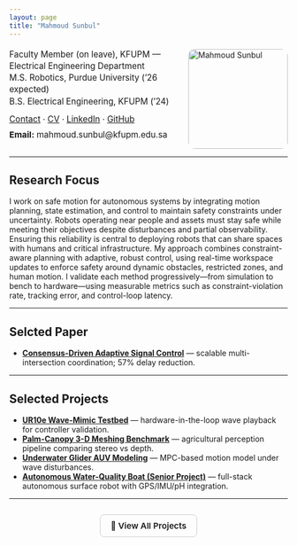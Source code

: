 ```yaml
---
layout: page
title: "Mahmoud Sunbul"
---
```


<div style="display:flex; align-items:flex-start; justify-content:space-between; flex-wrap:wrap;">
  <div style="flex:1; min-width:280px;">

  <div style="font-size:0.95rem; line-height:1.4; margin-top:4px;">
    <p style="margin:0;">Faculty Member (on leave), KFUPM — Electrical Engineering Department</p>
    <p style="margin:0;">M.S. Robotics, Purdue University (’26 expected)</p>
    <p style="margin:0;">B.S. Electrical Engineering, KFUPM (’24)</p>
  </div>

  <div style="margin-top:10px; margin-bottom:6px; font-size:0.95rem; line-height:1.6;">
    <a href="https://msunbulee.github.io/portfolio/contact/" target="_blank">Contact</a> ·
    <a href="/portfolio/assets/cv/msunbul_Resume.pdf" target="_blank">CV</a> ·
    <a href="https://www.linkedin.com/in/msunbul/" target="_blank">LinkedIn</a> ·
    <a href="https://github.com/MSunbulee" target="_blank">GitHub</a>
  </div>

  <div style="font-size:0.95rem;">
    <strong>Email:</strong> mahmoud.sunbul@kfupm.edu.sa
  </div>

  </div>

  <div style="flex:0 0 auto; margin-left:24px;">
    <img src="/portfolio/assets/images/mahmoud.PNG" alt="Mahmoud Sunbul" width="180" style="border-radius:12px; margin-top:5px;">
  </div>
</div>


---

## Research Focus
  I work on safe motion for autonomous systems by integrating motion planning, state estimation,
   and control to maintain safety constraints under uncertainty. Robots operating near people and
   assets must stay safe while meeting their objectives despite disturbances and partial observability.
   Ensuring this reliability is central to deploying robots that can share spaces with humans and
   critical infrastructure. My approach combines constraint-aware planning with adaptive, robust
   control, using real-time workspace updates to enforce safety around dynamic obstacles, restricted
   zones, and human motion. I validate each method progressively—from simulation to bench
   to hardware—using measurable metrics such as constraint-violation rate, tracking error, and
   control-loop latency.

---
## Selcted Paper

- **[Consensus-Driven Adaptive Signal Control](/portfolio/projects/consensus-signal-control/)** — scalable multi-intersection coordination; 57% delay reduction.
---
## Selected Projects


- **[UR10e Wave-Mimic Testbed](/portfolio/projects/ur10e/)** — hardware-in-the-loop wave playback for controller validation.  
- **[Palm-Canopy 3-D Meshing Benchmark](/portfolio/projects/palm-canopy-mesh/)** — agricultural perception pipeline comparing stereo vs depth.  
- **[Underwater Glider AUV Modeling](/portfolio/projects/underwater-glider/)** — MPC-based motion model under wave disturbances.  
- **[Autonomous Water-Quality Boat (Senior Project)](/portfolio/projects/wq-boat/)** — full-stack autonomous surface robot with GPS/IMU/pH integration.  

---

<div style="text-align:center; margin-top:28px;">
  <a href="/portfolio/projects/" style="font-weight:600; text-decoration:none; border:1px solid #ccc; padding:10px 18px; border-radius:8px; display:inline-block; font-size:0.95rem;">📂 View All Projects</a>
</div>

